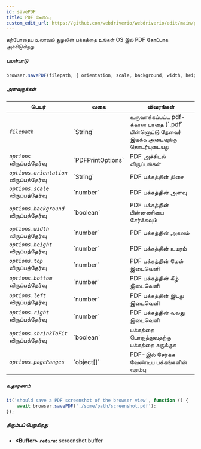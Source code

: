 ```yaml
---
id: savePDF
title: PDF சேமிப்பு
custom_edit_url: https://github.com/webdriverio/webdriverio/edit/main/packages/webdriverio/src/commands/browser/savePDF.ts
---
```


தற்போதைய உலாவல் சூழலின் பக்கத்தை உங்கள் OS இல் PDF கோப்பாக அச்சிடுகிறது.

##### பயன்பாடு

```js
browser.savePDF(filepath, { orientation, scale, background, width, height, top, bottom, left, right, shrinkToFit, pageRanges })
```

##### அளவுருக்கள்

<table>
  <thead>
    <tr>
      <th>பெயர்</th><th>வகை</th><th>விவரங்கள்</th>
    </tr>
  </thead>
  <tbody>
    <tr>
      <td><code><var>filepath</var></code></td>
      <td>`String`</td>
      <td>உருவாக்கப்பட்ட pdf-க்கான பாதை (`.pdf` பின்னொட்டு தேவை) இயக்க அடைவுக்கு தொடர்புடையது</td>
    </tr>
    <tr>
      <td><code><var>options</var></code><br /><span className="label labelWarning">விருப்பத்தேர்வு</span></td>
      <td>`PDFPrintOptions`</td>
      <td>PDF அச்சிடல் விருப்பங்கள்</td>
    </tr>
    <tr>
      <td><code><var>options.orientation</var></code><br /><span className="label labelWarning">விருப்பத்தேர்வு</span></td>
      <td>`String`</td>
      <td>PDF பக்கத்தின் திசை</td>
    </tr>
    <tr>
      <td><code><var>options.scale</var></code><br /><span className="label labelWarning">விருப்பத்தேர்வு</span></td>
      <td>`number`</td>
      <td>PDF பக்கத்தின் அளவு</td>
    </tr>
    <tr>
      <td><code><var>options.background</var></code><br /><span className="label labelWarning">விருப்பத்தேர்வு</span></td>
      <td>`boolean`</td>
      <td>PDF பக்கத்தின் பின்னணியை சேர்க்கவும்</td>
    </tr>
    <tr>
      <td><code><var>options.width</var></code><br /><span className="label labelWarning">விருப்பத்தேர்வு</span></td>
      <td>`number`</td>
      <td>PDF பக்கத்தின் அகலம்</td>
    </tr>
    <tr>
      <td><code><var>options.height</var></code><br /><span className="label labelWarning">விருப்பத்தேர்வு</span></td>
      <td>`number`</td>
      <td>PDF பக்கத்தின் உயரம்</td>
    </tr>
    <tr>
      <td><code><var>options.top</var></code><br /><span className="label labelWarning">விருப்பத்தேர்வு</span></td>
      <td>`number`</td>
      <td>PDF பக்கத்தின் மேல் இடைவெளி</td>
    </tr>
    <tr>
      <td><code><var>options.bottom</var></code><br /><span className="label labelWarning">விருப்பத்தேர்வு</span></td>
      <td>`number`</td>
      <td>PDF பக்கத்தின் கீழ் இடைவெளி</td>
    </tr>
    <tr>
      <td><code><var>options.left</var></code><br /><span className="label labelWarning">விருப்பத்தேர்வு</span></td>
      <td>`number`</td>
      <td>PDF பக்கத்தின் இடது இடைவெளி</td>
    </tr>
    <tr>
      <td><code><var>options.right</var></code><br /><span className="label labelWarning">விருப்பத்தேர்வு</span></td>
      <td>`number`</td>
      <td>PDF பக்கத்தின் வலது இடைவெளி</td>
    </tr>
    <tr>
      <td><code><var>options.shrinkToFit</var></code><br /><span className="label labelWarning">விருப்பத்தேர்வு</span></td>
      <td>`boolean`</td>
      <td>பக்கத்தை பொருத்துவதற்கு பக்கத்தை சுருக்குக</td>
    </tr>
    <tr>
      <td><code><var>options.pageRanges</var></code></td>
      <td>`object[]`</td>
      <td>PDF-இல் சேர்க்க வேண்டிய பக்கங்களின் வரம்பு</td>
    </tr>
  </tbody>
</table>

##### உதாரணம்

```js title="savePDF.js"
it('should save a PDF screenshot of the browser view', function () {
    await browser.savePDF('./some/path/screenshot.pdf');
});
```

##### திரும்பப் பெறுகிறது

- **&lt;Buffer&gt;**
            **<code><var>return</var></code>:**    screenshot buffer